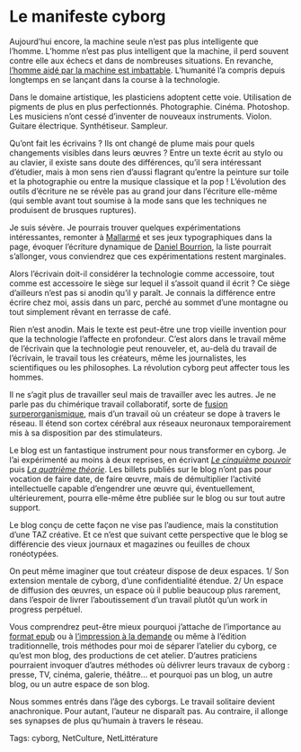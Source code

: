 # Le manifeste cyborg

Aujourd’hui encore, la machine seule n’est pas plus intelligente que l’homme. L’homme n’est pas plus intelligent que la machine, il perd souvent contre elle aux échecs et dans de nombreuses situations. En revanche, [l’homme aidé par la machine est imbattable](http://blog.tcrouzet.com/2010/05/06/edition-au-temps-des-cyborgs/). L’humanité l’a compris depuis longtemps en se lançant dans la course à la technologie.

Dans le domaine artistique, les plasticiens adoptent cette voie. Utilisation de pigments de plus en plus perfectionnés. Photographie. Cinéma. Photoshop. Les musiciens n’ont cessé d’inventer de nouveaux instruments. Violon. Guitare électrique. Synthétiseur. Sampleur.

Qu’ont fait les écrivains ? Ils ont changé de plume mais pour quels changements visibles dans leurs œuvres ? Entre un texte écrit au stylo ou au clavier, il existe sans doute des différences, qu’il sera intéressant d’étudier, mais à mon sens rien d’aussi flagrant qu’entre la peinture sur toile et la photographie ou entre la musique classique et la pop ! L’évolution des outils d’écriture ne se révèle pas au grand jour dans l’écriture elle-même (qui semble avant tout soumise à la mode sans que les techniques ne produisent de brusques ruptures).

Je suis sévère. Je pourrais trouver quelques expérimentations intéressantes, remonter à [Mallarmé](http://blog.tcrouzet.com/2009/08/26/le-livre-echappera-pas-aux-flux/) et ses jeux typographiques dans la page, évoquer l’écriture dynamique de [Daniel Bourrion](http://blog.tcrouzet.com/2010/04/21/le-mystere-picasso/), la liste pourrait s’allonger, vous conviendrez que ces expérimentations restent marginales.

Alors l’écrivain doit-il considérer la technologie comme accessoire, tout comme est accessoire le siège sur lequel il s’assoit quand il écrit ? Ce siège d’ailleurs n’est pas si anodin qu’il y paraît. Je connais la différence entre écrire chez moi, assis dans un parc, perché au sommet d’une montagne ou tout simplement rêvant en terrasse de café.

Rien n’est anodin. Mais le texte est peut-être une trop vieille invention pour que la technologie l’affecte en profondeur. C’est alors dans le travail même de l’écrivain que la technologie peut renouveler, et, au-delà du travail de l’écrivain, le travail tous les créateurs, même les journalistes, les scientifiques ou les philosophes. La révolution cyborg peut affecter tous les hommes.

Il ne s’agit plus de travailler seul mais de travailler avec les autres. Je ne parle pas du chimérique travail collaboratif, sorte de [fusion surperorganismique](http://blog.tcrouzet.com/tag/starglider/), mais d’un travail où un créateur se dope à travers le réseau. Il étend son cortex cérébral aux réseaux neuronaux temporairement mis à sa disposition par des stimulateurs.

Le blog est un fantastique instrument pour nous transformer en cyborg. Je l’ai expérimenté au moins à deux reprises, en écrivant [*Le cinquième pouvoir*](http://blog.tcrouzet.com/le-cinquieme-pouvoir/) puis [*La quatrième théorie*](http://blog.tcrouzet.com/la-quatrieme-theorie/). Les billets publiés sur le blog n’ont pas pour vocation de faire date, de faire œuvre, mais de démultiplier l’activité intellectuelle capable d’engendrer une œuvre qui, éventuellement, ultérieurement, pourra elle-même être publiée sur le blog ou sur tout autre support.

Le blog conçu de cette façon ne vise pas l’audience, mais la constitution d’une TAZ créative. Et ce n’est que suivant cette perspective que le blog se différencie des vieux journaux et magazines ou feuilles de choux ronéotypées.

On peut même imaginer que tout créateur dispose de deux espaces. 1/ Son extension mentale de cyborg, d’une confidentialité étendue. 2/ Un espace de diffusion des œuvres, un espace où il publie beaucoup plus rarement, dans l’espoir de livrer l’aboutissement d’un travail plutôt qu’un work in progress perpétuel.

Vous comprendrez peut-être mieux pourquoi j’attache de l’importance au [format epub](http://txt.tcrouzet.com/) ou à [l’impression à la demande](http://blog.tcrouzet.com/2010/05/16/autopublication-arnaque/) ou même à l’édition traditionnelle, trois méthodes pour moi de séparer l’atelier du cyborg, ce qu’est mon blog, des productions de cet atelier. D’autres praticiens pourraient invoquer d’autres méthodes où délivrer leurs travaux de cyborg : presse, TV, cinéma, galerie, théâtre… et pourquoi pas un blog, un autre blog, ou un autre espace de son blog.

Nous sommes entrés dans l’âge des cyborgs. Le travail solitaire devient anachronique. Pour autant, l’auteur ne disparaît pas. Au contraire, il allonge ses synapses de plus qu’humain à travers le réseau.

Tags: cyborg, NetCulture, NetLittérature